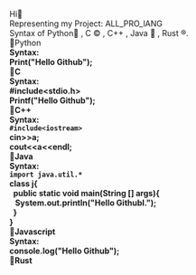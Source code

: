 Hi👋<br>
Representing my Project: ALL_PRO_lANG<br>
Syntax of Python🐍 , C ©️ , C++ , Java 🍵 , Rust ®️.<br>
🔘Python<b><br>
Syntax: <br>Print("Hello Github");<br>
🔘C<b><br>
Syntax: <br>#include<stdio.h><br>Printf("Hello Github");<br>
🔘C++<b><br>
Syntax: <br>```#include<iostream>``` <br> cin>>a;<br> cout<<a<<endl;<br>
🔘Java<b><br>
Syntax:<br> ```import java.util.*```<br>class j{ <br> &nbsp; public static void main(String [] args){ <br> &nbsp;&nbsp; System.out.println("Hello GithubI.");<br>&nbsp;  } <br>}<br>
🔘Javascript<b><br>
  Syntax:<br>console.log("Hello Github");<br>
🔘Rust<b><br>




